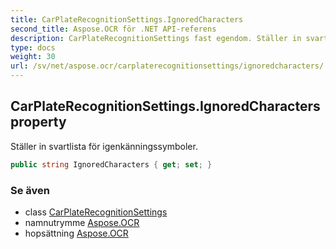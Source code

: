 ```yaml
---
title: CarPlateRecognitionSettings.IgnoredCharacters
second_title: Aspose.OCR för .NET API-referens
description: CarPlateRecognitionSettings fast egendom. Ställer in svartlista för igenkänningssymboler.
type: docs
weight: 30
url: /sv/net/aspose.ocr/carplaterecognitionsettings/ignoredcharacters/
---
```

## CarPlateRecognitionSettings.IgnoredCharacters property

Ställer in svartlista för igenkänningssymboler.

```csharp
public string IgnoredCharacters { get; set; }
```

### Se även

* class [CarPlateRecognitionSettings](../)
* namnutrymme [Aspose.OCR](../../carplaterecognitionsettings/)
* hopsättning [Aspose.OCR](../../../)


